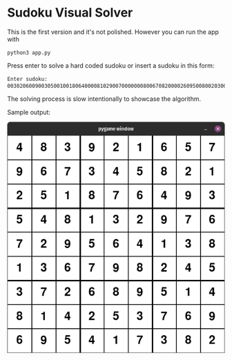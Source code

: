 # Sudoku Visual Solver

This is the first version and it's not polished. However you can run the app with
```
python3 app.py
```
Press enter to solve a hard coded sudoku or insert a sudoku in this form:
```
Enter sudoku: 003020600900305001001806400008102900700000008006708200002609500800203009005010300
```

The solving process is slow intentionally to showcase the algorithm.

Sample output:

![](https://github.com/clicknick64/SudokuVisualSolver/blob/master/sample-image.png)